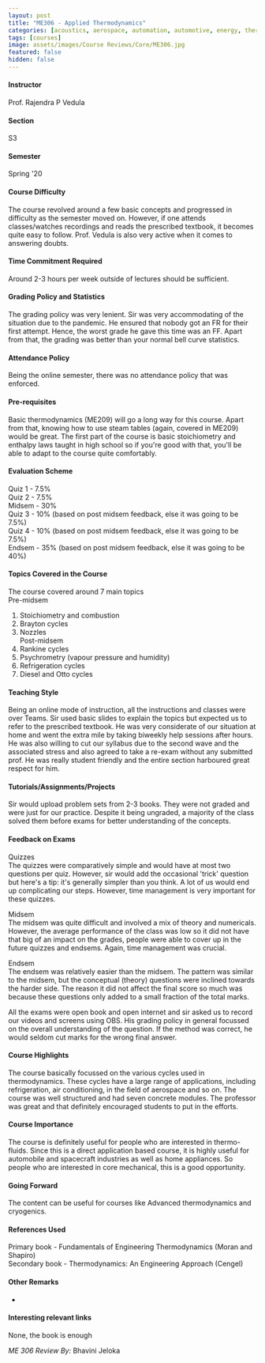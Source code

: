 ```yaml
---
layout: post
title: "ME306 - Applied Thermodynamics"
categories: [acoustics, aerospace, automation, automotive, energy, thermodynamics / heat transfer, ME]
tags: [courses]
image: assets/images/Course Reviews/Core/ME306.jpg
featured: false
hidden: false
---
```


#### Instructor
Prof. Rajendra P Vedula

#### Section
S3

#### Semester
Spring '20

#### Course Difficulty
The course revolved around a few basic concepts and progressed in difficulty as the semester moved on. However, if one attends classes/watches recordings and reads the prescribed textbook, it becomes quite easy to follow. Prof. Vedula is also very active when it comes to answering doubts.

#### Time Commitment Required
Around 2-3 hours per week outside of lectures should be sufficient.

#### Grading Policy and Statistics
The grading policy was very lenient. Sir was very accommodating of the situation due to the pandemic. He ensured that nobody got an FR for their first attempt. Hence, the worst grade he gave this time was an FF. Apart from that, the grading was better than your normal bell curve statistics.

#### Attendance Policy
Being the online semester, there was no attendance policy that was enforced.

#### Pre-requisites
Basic thermodynamics (ME209) will go a long way for this course. Apart from that, knowing how to use steam tables (again, covered in ME209) would be great. The first part of the course is basic stoichiometry and enthalpy laws taught in high school so if you're good with that, you'll be able to adapt to the course quite comfortably.

#### Evaluation Scheme
Quiz 1 - 7.5%  
Quiz 2 - 7.5%  
Midsem - 30%  
Quiz 3 - 10% (based on post midsem feedback, else it was going to be 7.5%)  
Quiz 4 - 10% (based on post midsem feedback, else it was going to be 7.5%)  
Endsem - 35% (based on post midsem feedback, else it was going to be 40%)

#### Topics Covered in the Course
The course covered around 7 main topics  
Pre-midsem  
1. Stoichiometry and combustion  
2. Brayton cycles  
3. Nozzles  
Post-midsem  
4. Rankine cycles  
5. Psychrometry (vapour pressure and humidity)  
6. Refrigeration cycles   
7. Diesel and Otto cycles  


#### Teaching Style
Being an online mode of instruction, all the instructions and classes were over Teams. Sir used basic slides to explain the topics but expected us to refer to the prescribed textbook. He was very considerate of our situation at home and went the extra mile by taking biweekly help sessions after hours. He was also willing to cut our syllabus due to the second wave and the associated stress and also agreed to take a re-exam without any submitted prof. He was really student friendly and the entire section harboured great respect for him.

#### Tutorials/Assignments/Projects
Sir would upload problem sets from 2-3 books. They were not graded and were just for our practice. Despite it being ungraded, a majority of the class solved them before exams for better understanding of the concepts.

#### Feedback on Exams
Quizzes  
The quizzes were comparatively simple and would have at most two questions per quiz. However, sir would add the occasional 'trick' question but here's a tip: it's generally simpler than you think. A lot of us would end up complicating our steps. However, time management is very important for these quizzes.  
  
Midsem  
The midsem was quite difficult and involved a mix of theory and numericals. However, the average performance of the class was low so it did not have that big of an impact on the grades, people were able to cover up in the future quizzes and endsems. Again, time management was crucial.  
  
Endsem  
The endsem was relatively easier than the midsem. The pattern was similar to the midsem, but the conceptual (theory) questions were inclined towards the harder side. The reason it did not affect the final score so much was because these questions only added to a small fraction of the total marks.  
  
All the exams were open book and open internet and sir asked us to record our videos and screens using OBS. His grading policy in general focussed on the overall understanding of the question. If the method was correct, he would seldom cut marks for the wrong final answer.  
  


#### Course Highlights
The course basically focussed on the various cycles used in thermodynamics. These cycles have a large range of applications, including refrigeration, air conditioning, in the field of aerospace and so on. The course was well structured and had seven concrete modules. The professor was great and that definitely encouraged students to put in the efforts.

#### Course Importance
The course is definitely useful for people who are interested in thermo-fluids. Since this is a direct application based course, it is highly useful for automobile and spacecraft industries as well as home appliances. So people who are interested in core mechanical, this is a good opportunity.

#### Going Forward
 The content can be useful for courses like Advanced thermodynamics and cryogenics.

#### References Used
Primary book - Fundamentals of Engineering Thermodynamics (Moran and Shapiro)  
Secondary book - Thermodynamics: An Engineering Approach (Cengel)

#### Other Remarks
-

#### Interesting relevant links
None, the book is enough

*ME 306 Review By:* Bhavini Jeloka